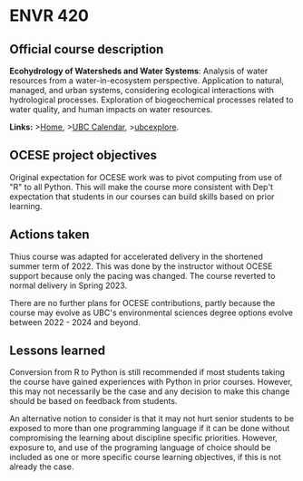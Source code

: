 # ENVR 420

## Official course description

**Ecohydrology of Watersheds and Water Systems**: Analysis of water resources from a water-in-ecosystem perspective.
Application to natural, managed, and urban systems, considering ecological interactions with hydrological processes.
Exploration of biogeochemical processes related to water quality, and human impacts on water resources.

**Links:**
\>[Home](https://www.eoas.ubc.ca/academics/courses/envr420),
\>[UBC Calendar](https://courses.students.ubc.ca/cs/courseschedule?pname=subjarea&tname=subj-course&dept=ENVR&course=420),
\>[ubcexplore](https://ubcexplorer.io/course/ENVR/420).

## OCESE project objectives

Original expectation for OCESE work was to pivot computing from use of "R" to all Python. This will make the course more consistent with Dep't expectation that students in our courses can build skills based on prior learning.

## Actions taken

Thius course was adapted for accelerated delivery in the shortened summer term of 2022. This was done by the instructor without OCESE support because only the pacing was changed. The course reverted to normal delivery in Spring 2023.

There are no further plans for OCESE contributions, partly because the course may evolve as UBC's environmental sciences degree options evolve between 2022 - 2024 and beyond.

## Lessons learned

Conversion from R to Python is still recommended if most students taking the course have gained experiences with Python in prior courses. However, this may not necessarily be the case and any decision to make this change should be based on feedback from students.

An alternative notion to consider is that it may not hurt senior students to be exposed to more than one programming language if it can be done without compromising the learning about discipline specific priorities. However, exposure to, and use of the programing language of choice should be included as one or more specific course learning objectives, if this is not already the case.